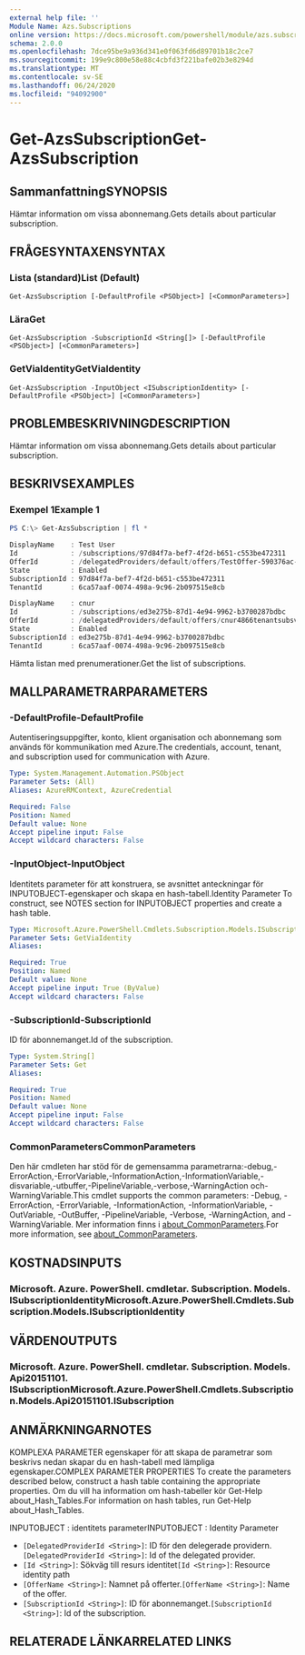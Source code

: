 ```yaml
---
external help file: ''
Module Name: Azs.Subscriptions
online version: https://docs.microsoft.com/powershell/module/azs.subscriptions/get-azssubscription
schema: 2.0.0
ms.openlocfilehash: 7dce95be9a936d341e0f063fd6d89701b18c2ce7
ms.sourcegitcommit: 199e9c800e58e88c4cbfd3f221bafe02b3e8294d
ms.translationtype: MT
ms.contentlocale: sv-SE
ms.lasthandoff: 06/24/2020
ms.locfileid: "94092900"
---
```

# <span data-ttu-id="e6a47-101">Get-AzsSubscription</span><span class="sxs-lookup"><span data-stu-id="e6a47-101">Get-AzsSubscription</span></span>

## <span data-ttu-id="e6a47-102">Sammanfattning</span><span class="sxs-lookup"><span data-stu-id="e6a47-102">SYNOPSIS</span></span>
<span data-ttu-id="e6a47-103">Hämtar information om vissa abonnemang.</span><span class="sxs-lookup"><span data-stu-id="e6a47-103">Gets details about particular subscription.</span></span>

## <span data-ttu-id="e6a47-104">FRÅGESYNTAXEN</span><span class="sxs-lookup"><span data-stu-id="e6a47-104">SYNTAX</span></span>

### <span data-ttu-id="e6a47-105">Lista (standard)</span><span class="sxs-lookup"><span data-stu-id="e6a47-105">List (Default)</span></span>
```
Get-AzsSubscription [-DefaultProfile <PSObject>] [<CommonParameters>]
```

### <span data-ttu-id="e6a47-106">Lära</span><span class="sxs-lookup"><span data-stu-id="e6a47-106">Get</span></span>
```
Get-AzsSubscription -SubscriptionId <String[]> [-DefaultProfile <PSObject>] [<CommonParameters>]
```

### <span data-ttu-id="e6a47-107">GetViaIdentity</span><span class="sxs-lookup"><span data-stu-id="e6a47-107">GetViaIdentity</span></span>
```
Get-AzsSubscription -InputObject <ISubscriptionIdentity> [-DefaultProfile <PSObject>] [<CommonParameters>]
```

## <span data-ttu-id="e6a47-108">PROBLEMBESKRIVNING</span><span class="sxs-lookup"><span data-stu-id="e6a47-108">DESCRIPTION</span></span>
<span data-ttu-id="e6a47-109">Hämtar information om vissa abonnemang.</span><span class="sxs-lookup"><span data-stu-id="e6a47-109">Gets details about particular subscription.</span></span>

## <span data-ttu-id="e6a47-110">BESKRIVS</span><span class="sxs-lookup"><span data-stu-id="e6a47-110">EXAMPLES</span></span>

### <span data-ttu-id="e6a47-111">Exempel 1</span><span class="sxs-lookup"><span data-stu-id="e6a47-111">Example 1</span></span>
```powershell
PS C:\> Get-AzsSubscription | fl *

DisplayName    : Test User
Id             : /subscriptions/97d84f7a-bef7-4f2d-b651-c553be472311
OfferId        : /delegatedProviders/default/offers/TestOffer-590376ac-c8dd-4b3d-9674-b5b8fcde095b
State          : Enabled
SubscriptionId : 97d84f7a-bef7-4f2d-b651-c553be472311
TenantId       : 6ca57aaf-0074-498a-9c96-2b097515e8cb

DisplayName    : cnur
Id             : /subscriptions/ed3e275b-87d1-4e94-9962-b3700287bdbc
OfferId        : /delegatedProviders/default/offers/cnur4866tenantsubsvcoffer843
State          : Enabled
SubscriptionId : ed3e275b-87d1-4e94-9962-b3700287bdbc
TenantId       : 6ca57aaf-0074-498a-9c96-2b097515e8cb
```

<span data-ttu-id="e6a47-112">Hämta listan med prenumerationer.</span><span class="sxs-lookup"><span data-stu-id="e6a47-112">Get the list of subscriptions.</span></span>

## <span data-ttu-id="e6a47-113">MALLPARAMETRAR</span><span class="sxs-lookup"><span data-stu-id="e6a47-113">PARAMETERS</span></span>

### <span data-ttu-id="e6a47-114">-DefaultProfile</span><span class="sxs-lookup"><span data-stu-id="e6a47-114">-DefaultProfile</span></span>
<span data-ttu-id="e6a47-115">Autentiseringsuppgifter, konto, klient organisation och abonnemang som används för kommunikation med Azure.</span><span class="sxs-lookup"><span data-stu-id="e6a47-115">The credentials, account, tenant, and subscription used for communication with Azure.</span></span>

```yaml
Type: System.Management.Automation.PSObject
Parameter Sets: (All)
Aliases: AzureRMContext, AzureCredential

Required: False
Position: Named
Default value: None
Accept pipeline input: False
Accept wildcard characters: False

```

### <span data-ttu-id="e6a47-116">-InputObject</span><span class="sxs-lookup"><span data-stu-id="e6a47-116">-InputObject</span></span>
<span data-ttu-id="e6a47-117">Identitets parameter för att konstruera, se avsnittet anteckningar för INPUTOBJECT-egenskaper och skapa en hash-tabell.</span><span class="sxs-lookup"><span data-stu-id="e6a47-117">Identity Parameter To construct, see NOTES section for INPUTOBJECT properties and create a hash table.</span></span>

```yaml
Type: Microsoft.Azure.PowerShell.Cmdlets.Subscription.Models.ISubscriptionIdentity
Parameter Sets: GetViaIdentity
Aliases:

Required: True
Position: Named
Default value: None
Accept pipeline input: True (ByValue)
Accept wildcard characters: False

```

### <span data-ttu-id="e6a47-118">-SubscriptionId</span><span class="sxs-lookup"><span data-stu-id="e6a47-118">-SubscriptionId</span></span>
<span data-ttu-id="e6a47-119">ID för abonnemanget.</span><span class="sxs-lookup"><span data-stu-id="e6a47-119">Id of the subscription.</span></span>

```yaml
Type: System.String[]
Parameter Sets: Get
Aliases:

Required: True
Position: Named
Default value: None
Accept pipeline input: False
Accept wildcard characters: False

```

### <span data-ttu-id="e6a47-120">CommonParameters</span><span class="sxs-lookup"><span data-stu-id="e6a47-120">CommonParameters</span></span>
<span data-ttu-id="e6a47-121">Den här cmdleten har stöd för de gemensamma parametrarna:-debug,-ErrorAction,-ErrorVariable,-InformationAction,-InformationVariable,-disvariable,-utbuffer,-PipelineVariable,-verbose,-WarningAction och-WarningVariable.</span><span class="sxs-lookup"><span data-stu-id="e6a47-121">This cmdlet supports the common parameters: -Debug, -ErrorAction, -ErrorVariable, -InformationAction, -InformationVariable, -OutVariable, -OutBuffer, -PipelineVariable, -Verbose, -WarningAction, and -WarningVariable.</span></span> <span data-ttu-id="e6a47-122">Mer information finns i [about_CommonParameters](http://go.microsoft.com/fwlink/?LinkID=113216).</span><span class="sxs-lookup"><span data-stu-id="e6a47-122">For more information, see [about_CommonParameters](http://go.microsoft.com/fwlink/?LinkID=113216).</span></span>

## <span data-ttu-id="e6a47-123">KOSTNADS</span><span class="sxs-lookup"><span data-stu-id="e6a47-123">INPUTS</span></span>

### <span data-ttu-id="e6a47-124">Microsoft. Azure. PowerShell. cmdletar. Subscription. Models. ISubscriptionIdentity</span><span class="sxs-lookup"><span data-stu-id="e6a47-124">Microsoft.Azure.PowerShell.Cmdlets.Subscription.Models.ISubscriptionIdentity</span></span>

## <span data-ttu-id="e6a47-125">VÄRDEN</span><span class="sxs-lookup"><span data-stu-id="e6a47-125">OUTPUTS</span></span>

### <span data-ttu-id="e6a47-126">Microsoft. Azure. PowerShell. cmdletar. Subscription. Models. Api20151101. ISubscription</span><span class="sxs-lookup"><span data-stu-id="e6a47-126">Microsoft.Azure.PowerShell.Cmdlets.Subscription.Models.Api20151101.ISubscription</span></span>



## <span data-ttu-id="e6a47-127">ANMÄRKNINGAR</span><span class="sxs-lookup"><span data-stu-id="e6a47-127">NOTES</span></span>

<span data-ttu-id="e6a47-128">KOMPLEXA PARAMETER egenskaper för att skapa de parametrar som beskrivs nedan skapar du en hash-tabell med lämpliga egenskaper.</span><span class="sxs-lookup"><span data-stu-id="e6a47-128">COMPLEX PARAMETER PROPERTIES To create the parameters described below, construct a hash table containing the appropriate properties.</span></span> <span data-ttu-id="e6a47-129">Om du vill ha information om hash-tabeller kör Get-Help about_Hash_Tables.</span><span class="sxs-lookup"><span data-stu-id="e6a47-129">For information on hash tables, run Get-Help about_Hash_Tables.</span></span>

<span data-ttu-id="e6a47-130">INPUTOBJECT <ISubscriptionIdentity> : identitets parameter</span><span class="sxs-lookup"><span data-stu-id="e6a47-130">INPUTOBJECT <ISubscriptionIdentity>: Identity Parameter</span></span>
  - <span data-ttu-id="e6a47-131">`[DelegatedProviderId <String>]`: ID för den delegerade providern.</span><span class="sxs-lookup"><span data-stu-id="e6a47-131">`[DelegatedProviderId <String>]`: Id of the delegated provider.</span></span>
  - <span data-ttu-id="e6a47-132">`[Id <String>]`: Sökväg till resurs identitet</span><span class="sxs-lookup"><span data-stu-id="e6a47-132">`[Id <String>]`: Resource identity path</span></span>
  - <span data-ttu-id="e6a47-133">`[OfferName <String>]`: Namnet på offerter.</span><span class="sxs-lookup"><span data-stu-id="e6a47-133">`[OfferName <String>]`: Name of the offer.</span></span>
  - <span data-ttu-id="e6a47-134">`[SubscriptionId <String>]`: ID för abonnemanget.</span><span class="sxs-lookup"><span data-stu-id="e6a47-134">`[SubscriptionId <String>]`: Id of the subscription.</span></span>

## <span data-ttu-id="e6a47-135">RELATERADE LÄNKAR</span><span class="sxs-lookup"><span data-stu-id="e6a47-135">RELATED LINKS</span></span>

